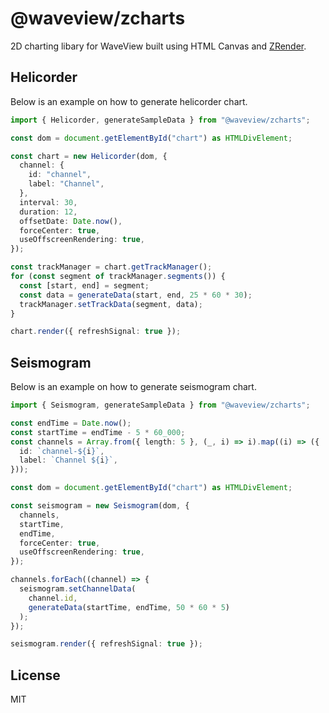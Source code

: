 # @waveview/zcharts

2D charting libary for WaveView built using HTML Canvas and
[ZRender](https://ecomfe.github.io/zrender/).

## Helicorder

Below is an example on how to generate helicorder chart.

```ts
import { Helicorder, generateSampleData } from "@waveview/zcharts";

const dom = document.getElementById("chart") as HTMLDivElement;

const chart = new Helicorder(dom, {
  channel: {
    id: "channel",
    label: "Channel",
  },
  interval: 30,
  duration: 12,
  offsetDate: Date.now(),
  forceCenter: true,
  useOffscreenRendering: true,
});

const trackManager = chart.getTrackManager();
for (const segment of trackManager.segments()) {
  const [start, end] = segment;
  const data = generateData(start, end, 25 * 60 * 30);
  trackManager.setTrackData(segment, data);
}

chart.render({ refreshSignal: true });
```

## Seismogram

Below is an example on how to generate seismogram chart.

```ts
import { Seismogram, generateSampleData } from "@waveview/zcharts";

const endTime = Date.now();
const startTime = endTime - 5 * 60_000;
const channels = Array.from({ length: 5 }, (_, i) => i).map((i) => ({
  id: `channel-${i}`,
  label: `Channel ${i}`,
}));

const dom = document.getElementById("chart") as HTMLDivElement;

const seismogram = new Seismogram(dom, {
  channels,
  startTime,
  endTime,
  forceCenter: true,
  useOffscreenRendering: true,
});

channels.forEach((channel) => {
  seismogram.setChannelData(
    channel.id,
    generateData(startTime, endTime, 50 * 60 * 5)
  );
});

seismogram.render({ refreshSignal: true });
```

## License

MIT

